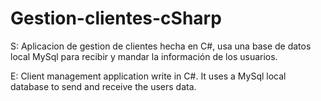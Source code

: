 # Gestion-clientes-cSharp

S: Aplicacion de gestion de clientes hecha en C#, usa una base de datos local MySql para recibir y mandar la información de los usuarios.

E:  Client management application write in C#. It uses a MySql local database to send and receive the users data.
